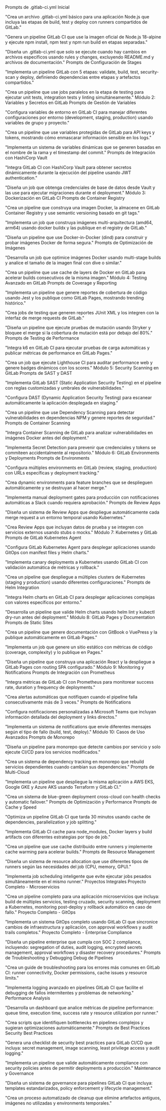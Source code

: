 
Prompts de .gitlab-ci.yml Inicial

"Crea un archivo .gitlab-ci.yml básico para una aplicación Node.js que incluya las etapas de build, test y deploy con runners compartidos de GitLab."

"Genera un pipeline GitLab CI que use la imagen oficial de Node.js 18-alpine y ejecute npm install, npm test y npm run build en etapas separadas."

"Diseña un .gitlab-ci.yml que solo se ejecute cuando hay cambios en archivos específicos usando rules y changes, excluyendo README.md y archivos de documentación."
Prompts de Configuración de Stages

"Implementa un pipeline GitLab con 5 etapas: validate, build, test, security-scan y deploy, definiendo dependencias entre etapas y artefactos compartidos."

"Crea un pipeline que use jobs paralelos en la etapa de testing para ejecutar unit tests, integration tests y linting simultáneamente."
Módulo 2: Variables y Secretos en GitLab
Prompts de Gestión de Variables

"Configura variables de entorno en GitLab CI para manejar diferentes configuraciones por entorno (development, staging, production) usando variables de grupo y proyecto."

"Crea un pipeline que use variables protegidas de GitLab para API keys y tokens, mostrando cómo enmascarar información sensible en los logs."

"Implementa un sistema de variables dinámicas que se generen basadas en el nombre de la rama y el timestamp del commit."
Prompts de Integración con HashiCorp Vault

"Integra GitLab CI con HashiCorp Vault para obtener secretos dinámicamente durante la ejecución del pipeline usando JWT authentication."

"Diseña un job que obtenga credenciales de base de datos desde Vault y las use para ejecutar migraciones durante el deployment."
Módulo 3: Dockerización en GitLab CI
Prompts de Container Registry

"Crea un pipeline que construya una imagen Docker, la almacene en GitLab Container Registry y use semantic versioning basado en git tags."

"Implementa un job que construya imágenes multi-arquitectura (amd64, arm64) usando docker buildx y las publique en el registry de GitLab."

"Diseña un pipeline que use Docker-in-Docker (dind) para construir y probar imágenes Docker de forma segura."
Prompts de Optimización de Imágenes

"Desarrolla un job que optimice imágenes Docker usando multi-stage builds y analice el tamaño de la imagen final con dive o similar."

"Crea un pipeline que use cache de layers de Docker en GitLab para acelerar builds consecutivos de la misma imagen."
Módulo 4: Testing Avanzado en GitLab
Prompts de Coverage y Reporting

"Implementa un pipeline que genere reportes de cobertura de código usando Jest y los publique como GitLab Pages, mostrando trending histórico."

"Crea jobs de testing que generen reportes JUnit XML y los integren con la interfaz de merge requests de GitLab."

"Diseña un pipeline que ejecute pruebas de mutación usando Stryker y bloquee el merge si la cobertura de mutación está por debajo del 80%."
Prompts de Testing de Performance

"Integra k6 en GitLab CI para ejecutar pruebas de carga automáticas y publicar métricas de performance en GitLab Pages."

"Crea un job que ejecute Lighthouse CI para auditar performance web y genere badges dinámicos con los scores."
Módulo 5: Security Scanning en GitLab
Prompts de SAST y DAST

"Implementa GitLab SAST (Static Application Security Testing) en el pipeline con reglas customizadas y umbrales de vulnerabilidades."

"Configura DAST (Dynamic Application Security Testing) para escanear automáticamente la aplicación desplegada en staging."

"Crea un pipeline que use Dependency Scanning para detectar vulnerabilidades en dependencias NPM y genere reportes de seguridad."
Prompts de Container Scanning

"Integra Container Scanning de GitLab para analizar vulnerabilidades en imágenes Docker antes del deployment."

"Implementa Secret Detection para prevenir que credenciales y tokens se commiteen accidentalmente al repositorio."
Módulo 6: GitLab Environments y Deployments
Prompts de Environments

"Configura múltiples environments en GitLab (review, staging, production) con URLs específicas y deployment tracking."

"Crea dynamic environments para feature branches que se desplieguen automáticamente y se destruyan al hacer merge."

"Implementa manual deployment gates para producción con notificaciones automáticas a Slack cuando requiera aprobación."
Prompts de Review Apps

"Diseña un sistema de Review Apps que despliegue automáticamente cada merge request a un entorno temporal usando Kubernetes."

"Crea Review Apps que incluyan datos de prueba y se integren con servicios externos usando stubs o mocks."
Módulo 7: Kubernetes y GitLab
Prompts de GitLab Kubernetes Agent

"Configura GitLab Kubernetes Agent para desplegar aplicaciones usando GitOps con manifest files y Helm charts."

"Implementa canary deployments a Kubernetes usando GitLab CI con validación automática de métricas y rollback."

"Crea un pipeline que despliegue a múltiples clusters de Kubernetes (staging y production) usando diferentes configuraciones."
Prompts de Helm Integration

"Integra Helm charts en GitLab CI para desplegar aplicaciones complejas con valores específicos por entorno."

"Desarrolla un pipeline que valide Helm charts usando helm lint y kubectl dry-run antes del deployment."
Módulo 8: GitLab Pages y Documentation
Prompts de Static Sites

"Crea un pipeline que genere documentación con GitBook o VuePress y la publique automáticamente en GitLab Pages."

"Implementa un job que genere un sitio estático con métricas de código (coverage, complexity) y lo publique en Pages."

"Diseña un pipeline que construya una aplicación React y la despliegue a GitLab Pages con routing SPA configurado."
Módulo 9: Monitoring y Notifications
Prompts de Integración con Prometheus

"Integra métricas de GitLab CI con Prometheus para monitorear success rate, duration y frequency de deployments."

"Crea alertas automáticas que notifiquen cuando el pipeline falla consecutivamente más de 3 veces."
Prompts de Notifications

"Configura notificaciones personalizadas a Microsoft Teams que incluyan información detallada del deployment y links directos."

"Implementa un sistema de notifications que envíe diferentes mensajes según el tipo de fallo (build, test, deploy)."
Módulo 10: Casos de Uso Avanzados
Prompts de Monorepo

"Diseña un pipeline para monorepo que detecte cambios por servicio y solo ejecute CI/CD para los servicios modificados."

"Crea un sistema de dependency tracking en monorepo que rebuild servicios dependientes cuando cambian sus dependencies."
Prompts de Multi-Cloud

"Implementa un pipeline que despliegue la misma aplicación a AWS EKS, Google GKE y Azure AKS usando Terraform y GitLab CI."

"Crea un sistema de blue-green deployment cross-cloud con health checks y automatic failover."
Prompts de Optimización y Performance
Prompts de Cache y Speed

"Optimiza un pipeline GitLab CI que tarda 30 minutos usando cache de dependencies, parallelization y job splitting."

"Implementa GitLab CI cache para node_modules, Docker layers y build artifacts con diferentes estrategias por tipo de job."

"Crea un pipeline que use cache distribuido entre runners y implemente cache warming para acelerar builds."
Prompts de Resource Management

"Diseña un sistema de resource allocation que use diferentes tipos de runners según las necesidades del job (CPU, memory, GPU)."

"Implementa job scheduling inteligente que evite ejecutar jobs pesados simultáneamente en el mismo runner."
Proyectos Integrales
Proyecto Completo - Microservicios

"Crea un pipeline completo para una aplicación microservicios que incluya: build de múltiples servicios, testing cruzado, security scanning, deployment a Kubernetes, monitoring post-deploy y rollback automático en caso de fallo."
Proyecto Completo - GitOps

"Implementa un sistema GitOps completo usando GitLab CI que sincronice cambios de infraestructura y aplicación, con approval workflows y audit trails completos."
Proyecto Completo - Enterprise Compliance

"Diseña un pipeline enterprise que cumpla con SOC 2 compliance, incluyendo: segregation of duties, audit logging, encrypted secrets management, approval workflows y disaster recovery procedures."
Prompts de Troubleshooting y Debugging
Debug de Pipelines

"Crea un guide de troubleshooting para los errores más comunes en GitLab CI: runner connectivity, Docker permissions, cache issues y resource limits."

"Implementa logging avanzado en pipelines GitLab CI que facilite el debugging de fallos intermitentes y problemas de networking."
Performance Analysis

"Desarrolla un dashboard que analice métricas de pipeline performance: queue time, execution time, success rate y resource utilization por runner."

"Crea scripts que identifiquen bottlenecks en pipelines complejos y sugieran optimizaciones automáticamente."
Prompts de Best Practices
Security Best Practices

"Genera una checklist de security best practices para GitLab CI/CD que incluya: secret management, image scanning, least privilege access y audit logging."

"Implementa un pipeline que valide automáticamente compliance con security policies antes de permitir deployments a producción."
Maintenance y Governance

"Diseña un sistema de governance para pipelines GitLab CI que incluya: templates estandarizados, policy enforcement y lifecycle management."

"Crea un proceso automatizado de cleanup que elimine artefactos antiguos, imágenes no utilizadas y environments temporales."
